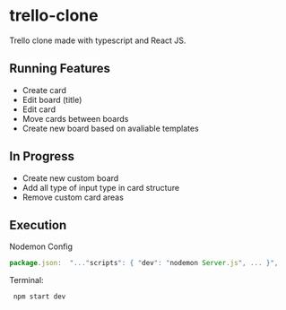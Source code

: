 # trello-clone
Trello clone made with typescript and React JS.

## Running Features
- Create card
- Edit board (title)
- Edit card
- Move cards between boards
- Create new board based on avaliable templates

## In Progress
- Create new custom board
- Add all type of input type in card structure
- Remove custom card areas

## Execution

Nodemon Config 
```Javascript
package.json:  "..."scripts": { "dev": "nodemon Server.js", ... }",
```

Terminal:
```Javascript
 npm start dev
```